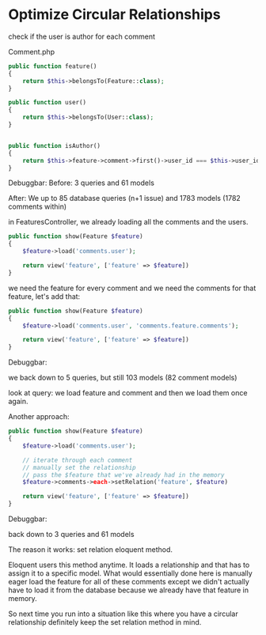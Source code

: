 # Optimize Circular Relationships

check if the user is author for each comment

Comment.php

```php
public function feature()
{
    return $this->belongsTo(Feature::class);
}

public function user()
{
    return $this->belongsTo(User::class);
}


public function isAuthor()
{
    return $this->feature->comment->first()->user_id === $this->user_id;
}
```

Debuggbar:
Before: 3 queries and 61 models

After: We up to 85 database queries (n+1 issue)
and 1783 models (1782 comments within)

in FeaturesController, we already loading all the comments and the users.

```php
public function show(Feature $feature)
{
    $feature->load('comments.user');

    return view('feature', ['feature' => $feature])
}
```

we need the feature for every comment and we need the comments for that feature, let's add that:

```php
public function show(Feature $feature)
{
    $feature->load('comments.user', 'comments.feature.comments');

    return view('feature', ['feature' => $feature])
}
```

Debuggbar:

we back down to 5 queries, but still 103 models (82 comment models)

look at query: we load feature and comment and then we load them once again.

Another approach:

```php
public function show(Feature $feature)
{
    $feature->load('comments.user');

    // iterate through each comment
    // manually set the relationship
    // pass the $feature that we've already had in the memory
    $feature->comments->each->setRelation('feature', $feature)

    return view('feature', ['feature' => $feature])
}
```

Debuggbar:

back down to 3 queries and 61 models

The reason it works: set relation eloquent method.

Eloquent users this method anytime. It loads a relationship and that has to assign it to a specific model. What would essentially done here is manually eager load the feature for all of these comments except we didn't actually have to load it from the database because we already have that feature in memory.

So next time you run into a situation like this where you have a circular relationship definitely keep the set relation method in mind.
